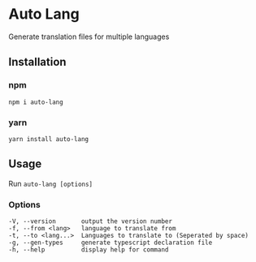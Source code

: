 # Auto Lang

Generate translation files for multiple languages
## Installation
### npm
```npm i auto-lang```
### yarn
```yarn install auto-lang```

## Usage
Run `auto-lang [options]`

### Options

    -V, --version       output the version number
    -f, --from <lang>   language to translate from
    -t, --to <lang...>  Languages to translate to (Seperated by space)
    -g, --gen-types     generate typescript declaration file
    -h, --help          display help for command